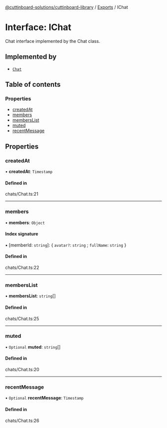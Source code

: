 [@cuttinboard-solutions/cuttinboard-library](../README.md) / [Exports](../modules.md) / IChat

# Interface: IChat

Chat interface implemented by the Chat class.

## Implemented by

- [`Chat`](../classes/Chat.md)

## Table of contents

### Properties

- [createdAt](IChat.md#createdat)
- [members](IChat.md#members)
- [membersList](IChat.md#memberslist)
- [muted](IChat.md#muted)
- [recentMessage](IChat.md#recentmessage)

## Properties

### createdAt

• **createdAt**: `Timestamp`

#### Defined in

chats/Chat.ts:21

___

### members

• **members**: `Object`

#### Index signature

▪ [memberId: `string`]: { `avatar?`: `string` ; `fullName`: `string`  }

#### Defined in

chats/Chat.ts:22

___

### membersList

• **membersList**: `string`[]

#### Defined in

chats/Chat.ts:25

___

### muted

• `Optional` **muted**: `string`[]

#### Defined in

chats/Chat.ts:20

___

### recentMessage

• `Optional` **recentMessage**: `Timestamp`

#### Defined in

chats/Chat.ts:26
